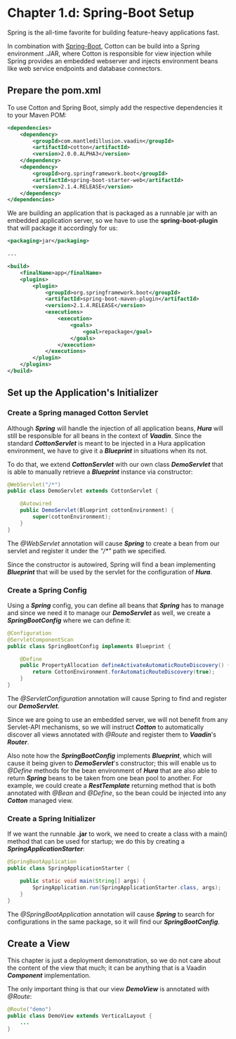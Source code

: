 # Chapter 1.d: Spring-Boot Setup

Spring is the all-time favorite for building feature-heavy applications fast.

In combination with [Spring-Boot](https://github.com/spring-projects/spring-boot), Cotton can be build into a Spring environment .JAR, where Cotton is responsible for view injection while Spring provides an embedded webserver and injects environment beans like web service endpoints and database connectors.

## Prepare the pom.xml

To use Cotton and Spring Boot, simply add the respective dependencies it to your Maven POM:

````xml
<dependencies>
    <dependency>
        <groupId>com.mantledillusion.vaadin</groupId>
        <artifactId>cotton</artifactId>
        <version>2.0.0.ALPHA3</version>
    </dependency>
    <dependency>
        <groupId>org.springframework.boot</groupId>
        <artifactId>spring-boot-starter-web</artifactId>
        <version>2.1.4.RELEASE</version>
    </dependency>
</dependencies>
````

We are building an application that is packaged as a runnable jar with an embedded application server, so we have to use the **spring-boot-plugin** that will package it accordingly for us:

````xml
<packaging>jar</packaging>

...

<build>
    <finalName>app</finalName>
    <plugins>
        <plugin>
            <groupId>org.springframework.boot</groupId>
            <artifactId>spring-boot-maven-plugin</artifactId>
            <version>2.1.4.RELEASE</version>
            <executions>
                <execution>
                    <goals>
                        <goal>repackage</goal>
                    </goals>
                </execution>
            </executions>
        </plugin>
    </plugins>
</build>
````

## Set up the Application's Initializer

### Create a Spring managed Cotton Servlet

Although **_Spring_** will handle the injection of all application beans, **_Hura_** will still be responsible for all beans in the context of **_Vaadin_**. Since the standard **_CottonServlet_** is meant to be injected in a Hura application environment, we have to give it a **_Blueprint_** in situations when its not.

To do that, we extend **_CottonServlet_** with our own class **_DemoServlet_** that is able to manually retrieve a **_Blueprint_** instance via constructor:

````java
@WebServlet("/*")
public class DemoServlet extends CottonServlet {

    @Autowired
    public DemoServlet(Blueprint cottonEnvironment) {
        super(cottonEnvironment);
    }
}
````

The _@WebServlet_ annotation will cause **_Spring_** to create a bean from our servlet and register it under the _"/*"_ path we specified.

Since the constructor is autowired, Spring will find a bean implementing **_Blueprint_** that will be used by the servlet for the configuration of **_Hura_**.

### Create a Spring Config

Using a **_Spring_** config, you can define all beans that **_Spring_** has to manage and since we need it to manage our **_DemoServlet_** as well, we create a **_SpringBootConfig_** where we can define it:

````java
@Configuration
@ServletComponentScan
public class SpringBootConfig implements Blueprint {

    @Define
    public PropertyAllocation defineActivateAutomaticRouteDiscovery() {
        return CottonEnvironment.forAutomaticRouteDiscovery(true);
    }
}
````

The _@ServletConfiguration_ annotation will cause Spring to find and register our **_DemoServlet_**.

Since we are going to use an embedded server, we will not benefit from any Servlet-API mechanisms, so we will instruct **_Cotton_** to automatically discover all views annotated with _@Route_ and register them to **_Vaadin_**'s **_Router_**.

Also note how the **_SpringBootConfig_** implements **_Blueprint_**, which will cause it being given to **_DemoServlet_**'s constructor; this will enable us to _@Define_ methods for the bean environment of **_Hura_** that are also able to return **_Spring_** beans to be taken from one bean pool to another. For example, we could create a _**RestTemplate**_ returning method that is both annotated with _@Bean_ and _@Define_, so the bean could be injected into any **_Cotton_** managed view.

### Create a Spring Initializer

If we want the runnable **.jar** to work, we need to create a class with a main() method that can be used for startup; we do this by creating a **_SpringApplicationStarter_**:

````java
@SpringBootApplication
public class SpringApplicationStarter {

    public static void main(String[] args) {
        SpringApplication.run(SpringApplicationStarter.class, args);
    }
}
````

The _@SpringBootApplication_ annotation will cause **_Spring_** to search for configurations in the same package, so it will find our **_SpringBootConfig_**.

## Create a View

This chapter is just a deployment demonstration, so we do not care about the content of the view that much; it can be anything that is a Vaadin **_Component_** implementation.

The only important thing is that our view **_DemoView_** is annotated with _@Route_:

````java
@Route("demo")
public class DemoView extends VerticalLayout {
    ...
}
````